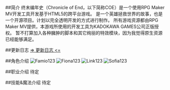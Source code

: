 ##简介
终末编年史（Chronicle of End，以下简称COE）是一个使用RPG Maker MV开发工具开发基于HTML5的跨平台游戏。
是一个英雄拯救世界的故事，也是一个开源项目。计划以完全透明开发的方式进行制作。
所有游戏资源都由RPG Maker MV提供，本游戏所使用的开发工具为KADOKAWA GAMES公司正版授权。
暂不打算加入各种臃肿的脚本和其它绚丽的特效模块，因为我觉得原生资源已经能够满足。

##更新日志
[=> 更新日志 <=](https://git.oschina.net/famio/Chronicle_of_End/blob/master/Changelogs.md)

##角色介绍
![Famio](http://git.oschina.net/uploads/images/2017/0317/172106_989abb5b_463895.png "Famio")123
![Fiona](http://git.oschina.net/uploads/images/2017/0317/172112_6ea9c817_463895.png "Fiona")123
![Link](http://git.oschina.net/uploads/images/2017/0317/172120_9e62be34_463895.png "Link")123
![Sofia](http://git.oschina.net/uploads/images/2017/0317/172127_b1d5c8a6_463895.png "Sofia")123

##职业介绍
待定

##技能&魔法介绍
待定